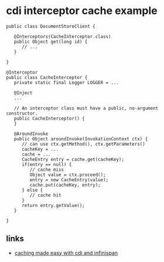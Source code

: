 # cdi interceptor cache example

```
public class DocumentStoreClient {

   @Interceptors(CacheInterceptor.class)
   public Object get(long id) {
      // ...
   }
   
}
```

```
@Interceptor
public class CacheInterceptor {
   private static final Logger LOGGER = ...
   
   @Inject
   ...
   
   // An interceptor class must have a public, no-argument constructor.
   public CacheInterceptor() {
   }

   @AroundInvoke
   public Object aroundInvoke(InvokationContext ctx) {
      // can use ctx.getMethod(), ctx.getParameters()
      cacheKey = ...
      cache = ...
      CacheEntry entry = cache.get(cacheKey);
      if(entry == null) {
         // cache miss
         Object value = ctx.proceed();
         entry = new CacheEntry(value);
         cache.put(cacheKey, entry);
      } else {
         // cache hit
      }
      return entry.getValue();
   }
   
}
```

## links
* [caching made easy with cdi and infinispan](https://paluch.biz/blog/115-caching-made-easy-with-cdi-and-infinispan.html)
